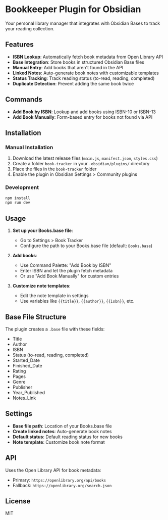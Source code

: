 # Bookkeeper Plugin for Obsidian

Your personal library manager that integrates with Obsidian Bases to track your reading collection.

## Features

- **ISBN Lookup**: Automatically fetch book metadata from Open Library API
- **Base Integration**: Store books in structured Obsidian Base files
- **Manual Entry**: Add books that aren't found in the API
- **Linked Notes**: Auto-generate book notes with customizable templates
- **Status Tracking**: Track reading status (to-read, reading, completed)
- **Duplicate Detection**: Prevent adding the same book twice

## Commands

- **Add Book by ISBN**: Lookup and add books using ISBN-10 or ISBN-13
- **Add Book Manually**: Form-based entry for books not found via API

## Installation

### Manual Installation

1. Download the latest release files (`main.js`, `manifest.json`, `styles.css`)
2. Create a folder `book-tracker` in your `.obsidian/plugins/` directory
3. Place the files in the `book-tracker` folder
4. Enable the plugin in Obsidian Settings > Community plugins

### Development

```bash
npm install
npm run dev
```

## Usage

1. **Set up your Books.base file**:
   - Go to Settings > Book Tracker
   - Configure the path to your Books.base file (default: `Books.base`)

2. **Add books**:
   - Use Command Palette: "Add Book by ISBN"
   - Enter ISBN and let the plugin fetch metadata
   - Or use "Add Book Manually" for custom entries

3. **Customize note templates**:
   - Edit the note template in settings
   - Use variables like `{{title}}`, `{{author}}`, `{{isbn}}`, etc.

## Base File Structure

The plugin creates a `.base` file with these fields:

- Title
- Author  
- ISBN
- Status (to-read, reading, completed)
- Started_Date
- Finished_Date
- Rating
- Pages
- Genre
- Publisher
- Year_Published
- Notes_Link

## Settings

- **Base file path**: Location of your Books.base file
- **Create linked notes**: Auto-generate book notes
- **Default status**: Default reading status for new books
- **Note template**: Customize book note format

## API

Uses the Open Library API for book metadata:
- Primary: `https://openlibrary.org/api/books`
- Fallback: `https://openlibrary.org/search.json`

## License

MIT